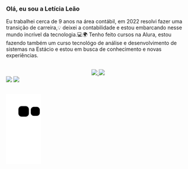 ### Olá, eu sou a Letícia Leão

Eu trabalhei cerca de 9 anos na área contábil, 
em 2022 resolvi fazer uma transição de carreira,💡 
deixei a contabilidade e estou embarcando nesse mundo incrível da tecnologia.💻🌍
Tenho feito cursos na Alura, estou fazendo também um curso tecnológo de análise e desenvolvimento de sistemas na Estácio e
estou em busca de conhecimento e novas experiências.

##

  <div align="center">
  <a href="https://github.com/letsle">
  <img height="180em" src="https://github-readme-stats.vercel.app/api?username=letsle&show_icons=true&theme=dracula&include_all_commits=true&count_private=true"/>
  <img height="180em" src="https://github-readme-stats.vercel.app/api/top-langs/?username=letsle&layout=compact&langs_count=7&theme=dracula"/>
</div>
  
  <div> 
  <a href = "mailto:leticiasilvaicm@gmail.com"><img src="https://img.shields.io/badge/-Gmail-%23333?style=for-the-badge&logo=gmail&logoColor=white" target="_blank"></a>
  <a href="https://www.linkedin.com/in/letícia-leão-47b183212" target="_blank"><img src="https://img.shields.io/badge/-LinkedIn-%230077B5?style=for-the-badge&logo=linkedin&logoColor=white" target="_blank"></a> 
</div>
  
 ##
  
![Snake animation](https://github.com/letsle/letsle/blob/output/github-contribution-grid-snake.svg)
